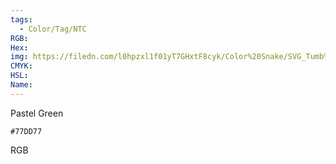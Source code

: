 ```yaml
---
tags:
  - Color/Tag/NTC
RGB:
Hex:
img: https://filedn.com/l0hpzxl1f01yT7GHxtF8cyk/Color%20Snake/SVG_Tumb%20Mass%20No%20Name/77DD77.svg
CMYK:
HSL:
Name:
---
```

Pastel Green
```palette
#77DD77
```
RGB
